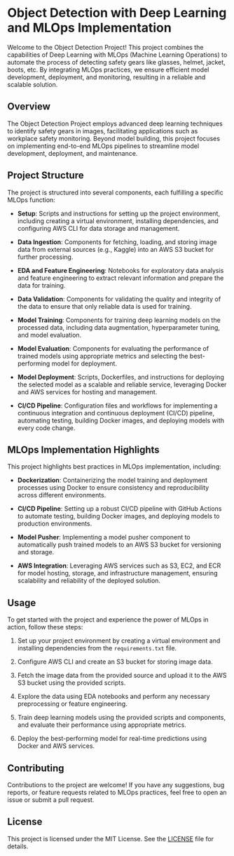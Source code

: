 # Object Detection with Deep Learning and MLOps Implementation

Welcome to the Object Detection Project! This project combines the capabilities of Deep Learning with MLOps (Machine Learning Operations) to automate the process of detecting safety gears like glasses, helmet, jacket, boots, etc. By integrating MLOps practices, we ensure efficient model development, deployment, and monitoring, resulting in a reliable and scalable solution.

## Overview

The Object Detection Project employs advanced deep learning techniques to identify safety gears in images, facilitating applications such as workplace safety monitoring. Beyond model building, this project focuses on implementing end-to-end MLOps pipelines to streamline model development, deployment, and maintenance.

## Project Structure

The project is structured into several components, each fulfilling a specific MLOps function:

- **Setup**: Scripts and instructions for setting up the project environment, including creating a virtual environment, installing dependencies, and configuring AWS CLI for data storage and management.

- **Data Ingestion**: Components for fetching, loading, and storing image data from external sources (e.g., Kaggle) into an AWS S3 bucket for further processing.

- **EDA and Feature Engineering**: Notebooks for exploratory data analysis and feature engineering to extract relevant information and prepare the data for training.

- **Data Validation**: Components for validating the quality and integrity of the data to ensure that only reliable data is used for training.

- **Model Training**: Components for training deep learning models on the processed data, including data augmentation, hyperparameter tuning, and model evaluation.

- **Model Evaluation**: Components for evaluating the performance of trained models using appropriate metrics and selecting the best-performing model for deployment.

- **Model Deployment**: Scripts, Dockerfiles, and instructions for deploying the selected model as a scalable and reliable service, leveraging Docker and AWS services for hosting and management.

- **CI/CD Pipeline**: Configuration files and workflows for implementing a continuous integration and continuous deployment (CI/CD) pipeline, automating testing, building Docker images, and deploying models with every code change.

## MLOps Implementation Highlights

This project highlights best practices in MLOps implementation, including:

- **Dockerization**: Containerizing the model training and deployment processes using Docker to ensure consistency and reproducibility across different environments.

- **CI/CD Pipeline**: Setting up a robust CI/CD pipeline with GitHub Actions to automate testing, building Docker images, and deploying models to production environments.

- **Model Pusher**: Implementing a model pusher component to automatically push trained models to an AWS S3 bucket for versioning and storage.

- **AWS Integration**: Leveraging AWS services such as S3, EC2, and ECR for model hosting, storage, and infrastructure management, ensuring scalability and reliability of the deployed solution.

## Usage

To get started with the project and experience the power of MLOps in action, follow these steps:

1. Set up your project environment by creating a virtual environment and installing dependencies from the `requirements.txt` file.

2. Configure AWS CLI and create an S3 bucket for storing image data.

3. Fetch the image data from the provided source and upload it to the AWS S3 bucket using the provided scripts.

4. Explore the data using EDA notebooks and perform any necessary preprocessing or feature engineering.

5. Train deep learning models using the provided scripts and components, and evaluate their performance using appropriate metrics.

6. Deploy the best-performing model for real-time predictions using Docker and AWS services.

## Contributing

Contributions to the project are welcome! If you have any suggestions, bug reports, or feature requests related to MLOps practices, feel free to open an issue or submit a pull request.

## License

This project is licensed under the MIT License. See the [LICENSE](LICENSE) file for details.
